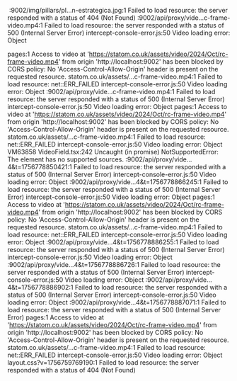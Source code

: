 
﻿
:9002/img/pillars/pl…n-estrategica.jpg:1 
 Failed to load resource: the server responded with a status of 404 (Not Found)
:9002/api/proxy/vide…c-frame-video.mp4:1 
 Failed to load resource: the server responded with a status of 500 (Internal Server Error)
intercept-console-error.js:50 Video loading error: 
Object

pages:1 Access to video at 'https://statom.co.uk/assets/video/2024/Oct/rc-frame-video.mp4' from origin 'http://localhost:9002' has been blocked by CORS policy: No 'Access-Control-Allow-Origin' header is present on the requested resource.
statom.co.uk/assets/…c-frame-video.mp4:1 
 Failed to load resource: net::ERR_FAILED
intercept-console-error.js:50 Video loading error: 
Object
:9002/api/proxy/vide…c-frame-video.mp4:1 
 Failed to load resource: the server responded with a status of 500 (Internal Server Error)
intercept-console-error.js:50 Video loading error: 
Object
pages:1 Access to video at 'https://statom.co.uk/assets/video/2024/Oct/rc-frame-video.mp4' from origin 'http://localhost:9002' has been blocked by CORS policy: No 'Access-Control-Allow-Origin' header is present on the requested resource.
statom.co.uk/assets/…c-frame-video.mp4:1 
 Failed to load resource: net::ERR_FAILED
intercept-console-error.js:50 Video loading error: 
Object
VM63858 VideoField.tsx:242 Uncaught (in promise) NotSupportedError: The element has no supported sources.
:9002/api/proxy/vide…4&t=1756778850421:1 
 Failed to load resource: the server responded with a status of 500 (Internal Server Error)
intercept-console-error.js:50 Video loading error: 
Object
:9002/api/proxy/vide…4&t=1756778866245:1 
 Failed to load resource: the server responded with a status of 500 (Internal Server Error)
intercept-console-error.js:50 Video loading error: 
Object
pages:1 Access to video at 'https://statom.co.uk/assets/video/2024/Oct/rc-frame-video.mp4' from origin 'http://localhost:9002' has been blocked by CORS policy: No 'Access-Control-Allow-Origin' header is present on the requested resource.
statom.co.uk/assets/…c-frame-video.mp4:1 
 Failed to load resource: net::ERR_FAILED
intercept-console-error.js:50 Video loading error: 
Object
:9002/api/proxy/vide…4&t=1756778886255:1 
 Failed to load resource: the server responded with a status of 500 (Internal Server Error)
intercept-console-error.js:50 Video loading error: 
Object
:9002/api/proxy/vide…4&t=1756778886726:1 
 Failed to load resource: the server responded with a status of 500 (Internal Server Error)
intercept-console-error.js:50 Video loading error: 
Object
:9002/api/proxy/vide…4&t=1756778886902:1 
 Failed to load resource: the server responded with a status of 500 (Internal Server Error)
intercept-console-error.js:50 Video loading error: 
Object
:9002/api/proxy/vide…4&t=1756778887071:1 
 Failed to load resource: the server responded with a status of 500 (Internal Server Error)
pages:1 Access to video at 'https://statom.co.uk/assets/video/2024/Oct/rc-frame-video.mp4' from origin 'http://localhost:9002' has been blocked by CORS policy: No 'Access-Control-Allow-Origin' header is present on the requested resource.
statom.co.uk/assets/…c-frame-video.mp4:1 
 Failed to load resource: net::ERR_FAILED
intercept-console-error.js:50 Video loading error: 
Object
layout.css?v=1756759769190:1 
 Failed to load resource: the server responded with a status of 404 (Not Found)